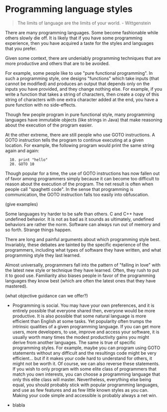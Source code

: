# Programming language styles

> The limits of language are the limits of your world. - Wittgenstein

There are many programming languages. Some become fashionable while others slowly die off. It is likely that if you have some programming experience, then you have acquired a taste for the styles and languages that you prefer.

Given some context, there are undeniably programming techniques that are more productive and others that are to be avoided.

For example, some people like to use "pure functional programming". In such a programming style, one designs "functions" which take inputs (that cannot be modified) and produces an output that depends only on the inputs you have provided, and they change nothing else. For example, if you write a function that takes a string of characters, then create a copy of this string of characters with one extra character added at the end, you have a pure function with no side-effects.

Though few people program in pure functional style, many programming languages have immutable objects (like strings in Java) that make reasoning about the execution of the program easier.

At the other extreme, there are still people who use GOTO instructions. A GOTO instruction tells the program to continue executing at a given location. For example, the following program would print the same string again and again:

```
  10. print "hello"
  20. GOTO 10
```


Though popular for a time, the use of GOTO instructions has now fallen out of favor among programmers simply because it can become too difficult to reason about the execution of the program. The net result is often when people call "spaghetti code". In the sense that programming is communication, the GOTO instruction falls too easily into obfuscation.

(give examples)



Some languages try harder to be safe than others. C and C++ have undefined behavior. It is not as bad as it sounds as ultimately, undefined behaviors are rather the norm. Software can always run out of memory and so forth. Strange things happen.




There are long and painful arguments about which programming style best. Invariably, these debates are tainted by the specific experience of the programmers, including what types of software they have written, and what programming style they last learned.

Almost universally, programmers fall into the pattern of "falling in love" with the latest new style or technique they have learned. Often, they rush to put it to good use.
Familiarity also biases people in favor of the programming languages they know best (which are often the latest ones that they have mastered).

(what objective guidance can we offer?)


- Programming is social. You may have your own preferences, and it is entirely possible that everyone shared then, everyone would be more productive. It is also possible that some natural language is more efficient than English at some tasks. Yet popularity often trumps the intrinsic qualities of a given programming language. If you can get more users, more developers, to use, improve and access your software, it is usually worth many times the modest productivity gains you might derive from another languages. The same is true of specific programming styles. For example, maybe you can program using GOTO statements without any difficult and the resultings code might be very efficient... but if it makes your code hard to understand for others, it might not be worth it. Of course, we can also reverse these statements. If you wish to only program with some elite class of programmers that match you own interests, you can choose a programming language that only this elite class will master. Nevertheless, everything else being equal, you should probably stick with popular programming languages, and use as few features and as few little known styles as you can. Making your code simple and accessible is probably always a net win.

- blabla
